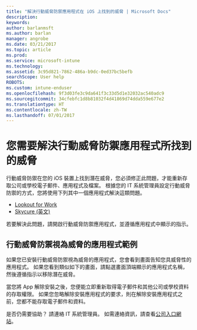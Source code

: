```yaml
---
title: "解決行動威脅防禦應用程式在 iOS 上找到的威脅 | Microsoft Docs"
description: 
keywords: 
author: barlanmsft
ms.author: barlan
manager: angrobe
ms.date: 03/21/2017
ms.topic: article
ms.prod: 
ms.service: microsoft-intune
ms.technology: 
ms.assetid: 3c95d821-7862-486a-b9dc-0ed37bc5befb
searchScope: User help
ROBOTS: 
ms.custom: intune-enduser
ms.openlocfilehash: 9f3d03fe3c9da641f3c33d5d1e32032ac540adc9
ms.sourcegitcommit: 34cfebfc1d8b81032f4d41869d74dda559e677e2
ms.translationtype: HT
ms.contentlocale: zh-TW
ms.lasthandoff: 07/01/2017
---
```

# <a name="you-need-to-resolve-a-threat-found-by-a-mobile-threat-defense-app"></a>您需要解決行動威脅防禦應用程式所找到的威脅

行動威脅防禦在您的 iOS 裝置上找到潛在威脅，您必須修正此問題，才能重新存取公司或學校電子郵件、應用程式及檔案。 根據您的 IT 系統管理員設定行動威脅防禦的方式，您將使用下列其中一個應用程式解決這類問題。

* [Lookout for Work](you-need-to-resolve-a-threat-found-by-lookout-for-work-ios.md)
* [Skycure (英文)](you-need-to-resolve-a-threat-found-by-skycure-ios.md)

若要解決此問題，請開啟行動威脅防禦應用程式，並遵循應用程式中顯示的指示。

## <a name="example-of-an-app-that-mobile-threat-defense-sees-as-a-threat"></a>行動威脅防禦視為威脅的應用程式範例

如果您已安裝行動威脅防禦視為威脅的應用程式，您會看到畫面告知您具威脅性的應用程式。 如果您看到類似如下的畫面，請點選畫面頂端顯示的應用程式名稱，然後遵循指示以移除潛在威脅。

當您將 App 解除安裝之後，您便能立即重新取得電子郵件和其他公司或學校資料的存取權限。 如果您忽略解除安裝應用程式的要求，則在解除安裝應用程式之前，您都不能存取電子郵件和資料。

是否仍需要協助？ 請連絡 IT 系統管理員。 如需連絡資訊，請查看[公司入口網站](http://portal.manage.microsoft.com)。
